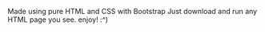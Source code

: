 Made using pure HTML and CSS with Bootstrap
Just download and run any HTML page you see.
enjoy! :^)
